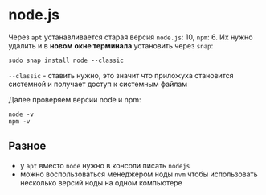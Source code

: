 # node.js
Через `apt` устанавливается старая версия `node.js`: 10, `npm`: 6. Их нужно удалить и в **новом окне терминала** установить через `snap`:

    sudo snap install node --classic

`--classic` - ставить нужно, это значит что приложуха становится системной и получает доступ к системным файлам

Далее проверяем версии node и npm:

    node -v
    npm -v

## Разное
- у `apt` вместо `node` нужно в консоли писать `nodejs`
- можно воспользоваться менеджером ноды `nvm` чтобы использовать несколько версий ноды на одном компьютере
